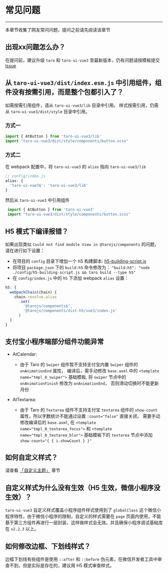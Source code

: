 # 常见问题

----

本章节收集了网友常问问题，提问之前请先阅读该章节

## 出现xx问题怎么办？

在提问前，建议升级 `taro` 和 `taro-ui-vue3` 至最新版本，仍有问题请按模板提交 [Issue](https://github.com/NervJS/taro-ui/issues/new/choose)

## 从 `taro-ui-vue3/dist/index.esm.js` 中引用组件，组件没有按需引用，而是整个包都引入了？

如需按需引用组件，请从 `taro-ui-vue3/lib` 目录中引用。
样式按需引用，仍需从 `taro-ui-vue3/dist/style` 目录中引用。

### 方式一
```ts
import { AtButton } from 'taro-ui-vue3/lib'
import "taro-ui-vue3/dist/style/components/button.scss"
```
### 方式二

在 webpack 配置中，将 `taro-ui-vue3` 的 `alias` 指向 `taro-ui-vue3/lib`

```ts
// config/index.js
alias: {
  'taro-ui-vue3$': 'taro-ui-vue3/lib'
}
```

然后从 `taro-ui-vue3` 中引用组件

```ts
 import { AtButton } from 'taro-ui-vue3'
 import "taro-ui-vue3/dist/style/components/button.scss"
```

## H5 模式下编译报错？

如果出现类似 `Could not find module View in @tarojs/components` 的问题，请在进行如下设置：
- 在项目的 `config` 目录下增加一个 h5 构建脚本: [h5-building-script.js](https://github.com/b2nil/taro-ui-vue3/blob/master/config/h5-building-script.js)
- 将项目 `package.json` 下的 `build:h5` 命令修改为： `"build:h5": "node ./config/h5-building-script.js && taro build --type h5"`
-  在 `config/index.js` 中的 `h5` 下添加 webpack `alias` 设置：
```typescript
h5: {
  webpackChain(chain) {
    chain.resolve.alias
      .set(
        '@tarojs/components$', 
        '@tarojs/components/dist-h5/vue3/index.js'
      )
  }
}
```

## 支付宝小程序端部分组件功能异常

- AtCalendar:

  - 由于 Taro 的 `Swiper` 组件暂不支持支付宝内置 `Swiper` 组件的 `onAnimationEnd` 属性， 编译后，需手动修改 `base.axml` 中的 `<template name="tmpl_0_swiper">` 基础模板, 将 `swiper` 节点中的 `onAnimationFinish` 修改为 `onAnimationEnd`， 否则滑动切换时不能更新月份

- AtTextarea:

  - 由于 Taro 的 `Textarea` 组件不支持支付宝 `textarea` 组件的 `show-count` 属性，所以字数统计不能通过设置 `:count="false"` 直接关闭， 需要手动修改编译后的 `base.axml`, 在 `<template name="tmpl_0_textarea_focus">` 和 `<template name="tmpl_0_textarea_blur">` 基础模板下的 `textarea` 节点中添加 `show-count="{ { i.showCount } }"`


## 如何自定义样式？

请查看 [「自定义主题」](https://taro-ui.aotu.io/#/docs/customizetheme) 章节

## 自定义样式为什么没有生效（H5 生效，微信小程序没生效）？

`taro-ui-vue3` 自定义样式覆盖小程序组件样式使用到了 `globalClass` 这个微信小程序特性，由于微信小程序的限制，自定义的样式需要在 `page` 页面内使用，不能基于第三方组件再进行一层封装，这样做样式会无效。并且确保小程序调试基础库在 `v2.2.3` 以上。

## 如何修改边框、下划线样式？

边框下划线有些组件是使用 `::after` 和 `::before` 伪元素，在微信开发者工具中审查不到，但是实际是存在的，建议用 H5 模式审查样式。
